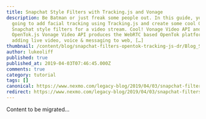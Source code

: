 ```yaml
---
title: Snapchat Style Filters with Tracking.js and Vonage
description: Be Batman or just freak some people out. In this guide, you’re
  going to add facial tracking using Tracking.js and create some cool OpenTok.js
  Snapchat style filters for a video stream. Cool! Vonage Video API and
  OpenTok.js Vonage Video API produces the WebRTC based OpenTok platform for
  adding live video, voice & messaging to web, […]
thumbnail: /content/blog/snapchat-filters-opentok-tracking-js-dr/Blog_Snapchat-Style-Filters_1200x600.png
author: lukeoliff
published: true
published_at: 2019-04-03T07:46:45.000Z
comments: true
category: tutorial
tags: []
canonical: https://www.nexmo.com/legacy-blog/2019/04/03/snapchat-filters-opentok-tracking-js-dr
redirect: https://www.nexmo.com/legacy-blog/2019/04/03/snapchat-filters-opentok-tracking-js-dr
---
```


Content to be migrated...
